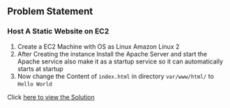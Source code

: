 ## Problem Statement 

### Host A Static Website on EC2

1. Create a EC2 Machine with OS as Linux Amazon Linux 2
2. After Creating the instance Install the Apache Server and start the Apache service also make it as a startup service so it can automatically starts at startup
3. Now change the Content of `index.html` in directory `var/www/html/` to `Hello World`

Click [here to view the Solution](solution_static_website_EC2.md)
